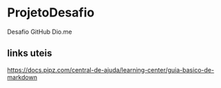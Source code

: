 # ProjetoDesafio

Desafio GitHub Dio.me
## links uteis
https://docs.pipz.com/central-de-ajuda/learning-center/guia-basico-de-markdown
